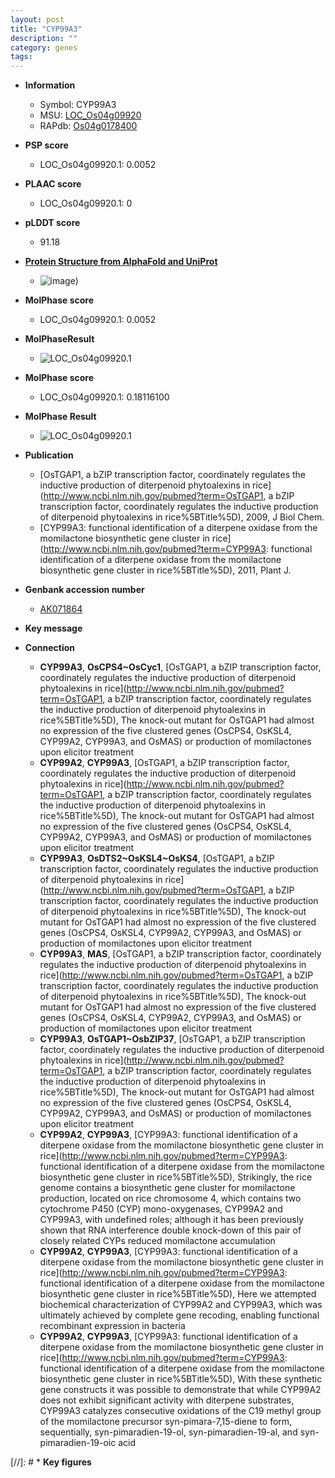 ```yaml
---
layout: post
title: "CYP99A3"
description: ""
category: genes
tags: 
---
```


* **Information**  
    + Symbol: CYP99A3  
    + MSU: [LOC_Os04g09920](http://rice.plantbiology.msu.edu/cgi-bin/ORF_infopage.cgi?orf=LOC_Os04g09920)  
    + RAPdb: [Os04g0178400](http://rapdb.dna.affrc.go.jp/viewer/gbrowse_details/irgsp1?name=Os04g0178400)  

* **PSP score**  
    + LOC_Os04g09920.1: 0.0052 

* **PLAAC score**  
    + LOC_Os04g09920.1: 0 

* **pLDDT score**
    + 91.18

* **[Protein Structure from AlphaFold and UniProt](https://www.uniprot.org/uniprotkb/Q0JF01/entry#structure)**
    + ![image](https://ricepsp.github.io/images/Q0/AF-Q0JF01-F1.png))

* **MolPhase score**
    + LOC_Os04g09920.1: 0.0052

* **MolPhaseResult**
    + ![LOC_Os04g09920.1](https://ricepsp.github.io/pictures/LOC_Os04g/LOC_Os04g09920.1.png)

* **MolPhase score**
    + LOC_Os04g09920.1: 0.18116100

* **MolPhase Result**
    + ![LOC_Os04g09920.1](https://304243504.github.io/Pictures/LOC_Os04g/LOC_Os04g09920.1.png)

* **Publication**  
    + [OsTGAP1, a bZIP transcription factor, coordinately regulates the inductive production of diterpenoid phytoalexins in rice](http://www.ncbi.nlm.nih.gov/pubmed?term=OsTGAP1, a bZIP transcription factor, coordinately regulates the inductive production of diterpenoid phytoalexins in rice%5BTitle%5D), 2009, J Biol Chem.
    + [CYP99A3: functional identification of a diterpene oxidase from the momilactone biosynthetic gene cluster in rice](http://www.ncbi.nlm.nih.gov/pubmed?term=CYP99A3: functional identification of a diterpene oxidase from the momilactone biosynthetic gene cluster in rice%5BTitle%5D), 2011, Plant J.

* **Genbank accession number**  
    + [AK071864](http://www.ncbi.nlm.nih.gov/nuccore/AK071864)

* **Key message**  

* **Connection**  
    + __CYP99A3__, __OsCPS4~OsCyc1__, [OsTGAP1, a bZIP transcription factor, coordinately regulates the inductive production of diterpenoid phytoalexins in rice](http://www.ncbi.nlm.nih.gov/pubmed?term=OsTGAP1, a bZIP transcription factor, coordinately regulates the inductive production of diterpenoid phytoalexins in rice%5BTitle%5D), The knock-out mutant for OsTGAP1 had almost no expression of the five clustered genes (OsCPS4, OsKSL4, CYP99A2, CYP99A3, and OsMAS) or production of momilactones upon elicitor treatment
    + __CYP99A2__, __CYP99A3__, [OsTGAP1, a bZIP transcription factor, coordinately regulates the inductive production of diterpenoid phytoalexins in rice](http://www.ncbi.nlm.nih.gov/pubmed?term=OsTGAP1, a bZIP transcription factor, coordinately regulates the inductive production of diterpenoid phytoalexins in rice%5BTitle%5D), The knock-out mutant for OsTGAP1 had almost no expression of the five clustered genes (OsCPS4, OsKSL4, CYP99A2, CYP99A3, and OsMAS) or production of momilactones upon elicitor treatment
    + __CYP99A3__, __OsDTS2~OsKSL4~OsKS4__, [OsTGAP1, a bZIP transcription factor, coordinately regulates the inductive production of diterpenoid phytoalexins in rice](http://www.ncbi.nlm.nih.gov/pubmed?term=OsTGAP1, a bZIP transcription factor, coordinately regulates the inductive production of diterpenoid phytoalexins in rice%5BTitle%5D), The knock-out mutant for OsTGAP1 had almost no expression of the five clustered genes (OsCPS4, OsKSL4, CYP99A2, CYP99A3, and OsMAS) or production of momilactones upon elicitor treatment
    + __CYP99A3__, __MAS__, [OsTGAP1, a bZIP transcription factor, coordinately regulates the inductive production of diterpenoid phytoalexins in rice](http://www.ncbi.nlm.nih.gov/pubmed?term=OsTGAP1, a bZIP transcription factor, coordinately regulates the inductive production of diterpenoid phytoalexins in rice%5BTitle%5D), The knock-out mutant for OsTGAP1 had almost no expression of the five clustered genes (OsCPS4, OsKSL4, CYP99A2, CYP99A3, and OsMAS) or production of momilactones upon elicitor treatment
    + __CYP99A3__, __OsTGAP1~OsbZIP37__, [OsTGAP1, a bZIP transcription factor, coordinately regulates the inductive production of diterpenoid phytoalexins in rice](http://www.ncbi.nlm.nih.gov/pubmed?term=OsTGAP1, a bZIP transcription factor, coordinately regulates the inductive production of diterpenoid phytoalexins in rice%5BTitle%5D), The knock-out mutant for OsTGAP1 had almost no expression of the five clustered genes (OsCPS4, OsKSL4, CYP99A2, CYP99A3, and OsMAS) or production of momilactones upon elicitor treatment
    + __CYP99A2__, __CYP99A3__, [CYP99A3: functional identification of a diterpene oxidase from the momilactone biosynthetic gene cluster in rice](http://www.ncbi.nlm.nih.gov/pubmed?term=CYP99A3: functional identification of a diterpene oxidase from the momilactone biosynthetic gene cluster in rice%5BTitle%5D), Strikingly, the rice genome contains a biosynthetic gene cluster for momilactone production, located on rice chromosome 4, which contains two cytochrome P450 (CYP) mono-oxygenases, CYP99A2 and CYP99A3, with undefined roles; although it has been previously shown that RNA interference double knock-down of this pair of closely related CYPs reduced momilactone accumulation
    + __CYP99A2__, __CYP99A3__, [CYP99A3: functional identification of a diterpene oxidase from the momilactone biosynthetic gene cluster in rice](http://www.ncbi.nlm.nih.gov/pubmed?term=CYP99A3: functional identification of a diterpene oxidase from the momilactone biosynthetic gene cluster in rice%5BTitle%5D), Here we attempted biochemical characterization of CYP99A2 and CYP99A3, which was ultimately achieved by complete gene recoding, enabling functional recombinant expression in bacteria
    + __CYP99A2__, __CYP99A3__, [CYP99A3: functional identification of a diterpene oxidase from the momilactone biosynthetic gene cluster in rice](http://www.ncbi.nlm.nih.gov/pubmed?term=CYP99A3: functional identification of a diterpene oxidase from the momilactone biosynthetic gene cluster in rice%5BTitle%5D), With these synthetic gene constructs it was possible to demonstrate that while CYP99A2 does not exhibit significant activity with diterpene substrates, CYP99A3 catalyzes consecutive oxidations of the C19 methyl group of the momilactone precursor syn-pimara-7,15-diene to form, sequentially, syn-pimaradien-19-ol, syn-pimaradien-19-al, and syn-pimaradien-19-oic acid

[//]: # * **Key figures**  


